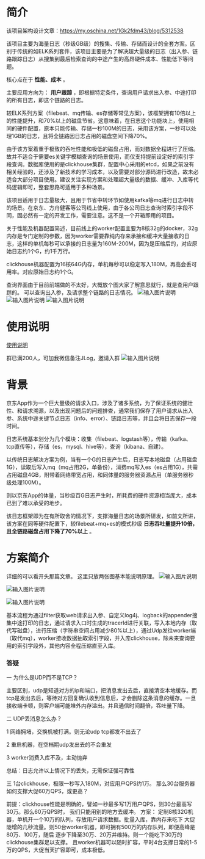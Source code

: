 # 简介
该项目架构设计文章：https://my.oschina.net/1Gk2fdm43/blog/5312538

该项目主要为海量日志（秒级GB级）的搜集、传输、存储而设计的全套方案。区别于传统的如ELK系列套件，该项目主要是为了解决超大量级的日志（出入参、链路跟踪日志）从搜集到最后检索查询的中途产生的高昂硬件成本、性能低下等问题。



核心点在于 **性能、成本** 。

主要应用方向为： **用户跟踪** ，即根据特定条件，查询用户请求出入参、中途打印的所有日志，即这个链路的日志。

较ELK系列方案（filebeat、mq传输、es存储等常见方案），该框架拥有10倍以上的性能提升，和70%以上的磁盘节省。这意味着，在日志这个功能块上，使用相同的硬件配置，原本只能传输、存储一秒100M的日志，采用该方案，一秒可以处理1GB的日志，且将全链路因日志占用的磁盘空间下降70%。

由于该方案着重于极致的吞吐性能和极低的磁盘占用，而对数据全程进行了压缩。故并不适合于需要es关键字模糊查询的场景使用，而仅支持提前设定好的索引字段查询。数据库使用的是clickhouse集群，配置中心采用的etcd，如果之前没有相关经验的，还涉及了新技术的学习成本，以及需要对部分源码进行改造，故未必适合大部分项目使用。建议关注实现方案和处理超大量级的数据、缓冲、入库等代码逻辑即可，整套思路可适用于多种场景。

该项目适用于日志量极大，且用于节省中转环节如使用kafka等mq进行日志中转的场景。在京东、方舟健客等公司线上使用，由于各公司日志查询时索引字段不同，固必然有一定的开发工作，需要注意。这不是一个开箱即用的项目。

关于性能及机器配置简述，目前线上的worker配置主要为8核32g的docker，32g内存是专门定制的参数，因为worker需要靠纯内存来承接和缓冲大量接收的日志，这样的单机每秒可以承接的日志量为160M-200M，因为是压缩后的，对应原始日志约1个G，约1千万行。

clickhouse机器配置为16核64G内存，单机每秒可以稳定写入180M，再高会丢可用率。对应原始日志约1个G。

查询界面由于目前前端做的不太好，大概放个图大家了解意思就行，就是查用户跟踪的。
可以查询出入参，及请求整个链路的日志情况。
![输入图片说明](images/tracer.png)
![输入图片说明](images/image12.png)
![输入图片说明](images/image4.png)

# 使用说明
[使用说明](https://gitee.com/jd-platform-opensource/jlog/blob/master/%E4%BD%BF%E7%94%A8%E8%AF%B4%E6%98%8E.md)


群已满200人，可加我微信备注JLog，邀请入群
![输入图片说明](images/imagewechat.png)

# 背景
京东App作为一个巨大量级的请求入口，涉及了诸多系统，为了保证系统的健壮性、和请求溯源，以及出现问题后的问题排查，通常我们保存了用户请求从出入参、系统中途关键节点日志（info、error）、链路日志等，并且会将日志保存一段时间。

日志系统基本划分为几个模块：收集（filebeat、logstash等），传输（kafka、tcp直传等），存储（es，mysql、hive等），查询（kibana、自建）。

以传统日志解决方案为例，当有一个G的日志产生后，日志写本地磁盘（占用磁盘1G），读取后写入mq（mq占用2G，单备份），消费mq写入es（es占用1G），共需占用磁盘4GB，附带着网络带宽占用，和同体量的服务器资源占用（单服务器秒级处理100M）。

则以京东App的体量，当秒级百G日志产生时，所耗费的硬件资源相当庞大，成本已到了难以承受的地步。

该日志框架即为在有所取舍的情况下，支撑海量日志的场景所研发，如前文所讲，该方案在同等硬件配置下，较filebeat+mq+es的模式秒级 **日志吞吐量提升10倍，且全链路磁盘占用下降了70%以上** 。

# 方案简介
详细的可以看开头那篇文章。
这里只放两张图基本能说明原理。
![输入图片说明](images/image1.png)

![输入图片说明](images/image65.png)

![输入图片说明](images/image2.png)

基本流程为通过filter获取web请求出入参、自定义log4j、logback的appender搜集中途打印的日志，通过请求入口时生成的tracerId进行关联，写入本地内存（取代写磁盘），进行压缩（字符串空间占用减少80%以上），通过Udp发往worker端（取代mq），worker接收数据抽取索引字段，并入库clickhouse，除未来查询要用的索引字段外，其他内容全程压缩直至入库。

### 答疑

一 为什么是UDP而不是TCP？

主要区别，udp是知道对方的ip和端口，把消息发出去后，直接清空本地缓存。而tcp是发出去后，等待对方回复确认收到信息后，才会删除这条消息的缓存。一旦接收端卡顿，则客户端可能堆外内存溢出。并且通信时间翻倍，吞吐量下降。

二 UDP丢消息怎么办？

1 网络拥堵，交换机被打满。则无论udp tcp都发不出去了

2 重启机器，在空档期udp发出去的不会重发

3 worker消费入库不及，主动抛弃

总结：日志允许以上情况下的丢失，无需保证强可靠性

三 1台clickhouse，极限一秒写入180M，对应用户QPS约1万。
那么30台服务器如何支撑大促60万QPS，或更高？

前提：clickhouse性能是明确的，譬如一秒最多写1万用户QPS，则30台最高写30万。那么60万QPS时，
我们只能用别的地方去缓冲。
方案： 定制8核32G机器，单机开一个10万的队列，存放用户请求数据。批量入库，靠内存来吃下
大促陡增的几秒流量。则50台worker机器，即可拥有500万的内存队列，即便高峰是80万、100万，随后
逐步下降至30万、20万并维持。则一个能吃下30万的clickhouse集群足以支撑。
且worker机器可以随时扩容，平时4台支撑日常的1-5万的QPS，大促当天扩容即可，成本极低。

